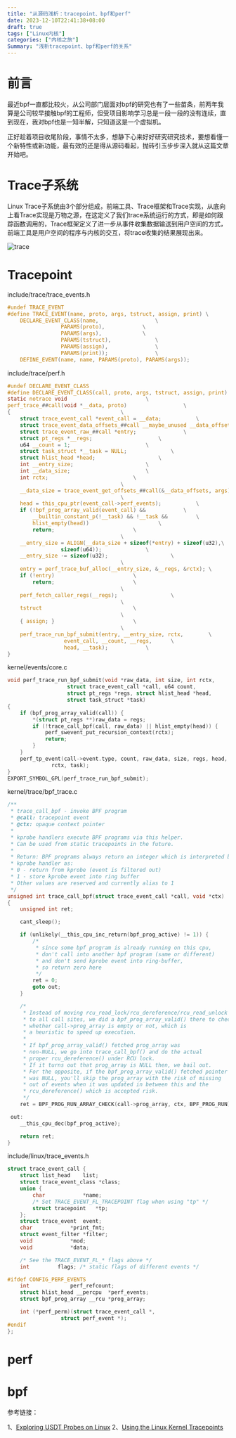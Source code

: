 ```yaml
---
title: "从源码浅析：tracepoint、bpf和perf"
date: 2023-12-10T22:41:38+08:00
draft: true
tags: ["Linux内核"]
categories: ["内核之旅"]
Summary: "浅析tracepoint、bpf和perf的关系"
---
```

# 前言
最近bpf一直都比较火，从公司部门层面对bpf的研究也有了一些苗条，前两年我算是公司较早接触bpf的工程师，但受项目影响学习总是一段一段的没有连续，直到现在，我对bpf也是一知半解，只知道这是一个虚拟机。

正好趁着项目收尾阶段，事情不太多，想静下心来好好研究研究技术，要想看懂一个新特性或新功能，最有效的还是得从源码看起，抛砖引玉步步深入就从这篇文章开始吧。

# Trace子系统
Linux Trace子系统由3个部分组成，前端工具、Trace框架和Trace实现，从底向上看Trace实现是万物之源，在这定义了我们trace系统运行的方式，即是如何跟踪函数调用的，Trace框架定义了进一步从事件收集数据输送到用户空间的方式，前端工具是用户空间的程序与内核的交互，将trace收集的结果展现出来。

![trace](http://wanjiabing.top/posts/TracepointBpfAndPerf.zh.md/TracingInLinux.drawio.png)

# Tracepoint

include/trace/trace_events.h
```c
#undef TRACE_EVENT
#define TRACE_EVENT(name, proto, args, tstruct, assign, print) \
	DECLARE_EVENT_CLASS(name,			       \
			     PARAMS(proto),		       \
			     PARAMS(args),		       \
			     PARAMS(tstruct),		       \
			     PARAMS(assign),		       \
			     PARAMS(print));		       \
	DEFINE_EVENT(name, name, PARAMS(proto), PARAMS(args));
```

include/trace/perf.h
```c
#undef DECLARE_EVENT_CLASS
#define DECLARE_EVENT_CLASS(call, proto, args, tstruct, assign, print)	\
static notrace void							\
perf_trace_##call(void *__data, proto)					\
{									\
	struct trace_event_call *event_call = __data;			\
	struct trace_event_data_offsets_##call __maybe_unused __data_offsets;\
	struct trace_event_raw_##call *entry;				\
	struct pt_regs *__regs;						\
	u64 __count = 1;						\
	struct task_struct *__task = NULL;				\
	struct hlist_head *head;					\
	int __entry_size;						\
	int __data_size;						\
	int rctx;							\
									\
	__data_size = trace_event_get_offsets_##call(&__data_offsets, args); \
									\
	head = this_cpu_ptr(event_call->perf_events);			\
	if (!bpf_prog_array_valid(event_call) &&			\
	    __builtin_constant_p(!__task) && !__task &&			\
	    hlist_empty(head))						\
		return;							\
									\
	__entry_size = ALIGN(__data_size + sizeof(*entry) + sizeof(u32),\
			     sizeof(u64));				\
	__entry_size -= sizeof(u32);					\
									\
	entry = perf_trace_buf_alloc(__entry_size, &__regs, &rctx);	\
	if (!entry)							\
		return;							\
									\
	perf_fetch_caller_regs(__regs);					\
									\
	tstruct								\
									\
	{ assign; }							\
									\
	perf_trace_run_bpf_submit(entry, __entry_size, rctx,		\
				  event_call, __count, __regs,		\
				  head, __task);			\
}

```

kernel/events/core.c
```c
void perf_trace_run_bpf_submit(void *raw_data, int size, int rctx,
			       struct trace_event_call *call, u64 count,
			       struct pt_regs *regs, struct hlist_head *head,
			       struct task_struct *task)
{
	if (bpf_prog_array_valid(call)) {
		*(struct pt_regs **)raw_data = regs;
		if (!trace_call_bpf(call, raw_data) || hlist_empty(head)) {
			perf_swevent_put_recursion_context(rctx);
			return;
		}
	}
	perf_tp_event(call->event.type, count, raw_data, size, regs, head,
		      rctx, task);
}
EXPORT_SYMBOL_GPL(perf_trace_run_bpf_submit);
```

kernel/trace/bpf_trace.c
```c
/**
 * trace_call_bpf - invoke BPF program
 * @call: tracepoint event
 * @ctx: opaque context pointer
 *
 * kprobe handlers execute BPF programs via this helper.
 * Can be used from static tracepoints in the future.
 *
 * Return: BPF programs always return an integer which is interpreted by
 * kprobe handler as:
 * 0 - return from kprobe (event is filtered out)
 * 1 - store kprobe event into ring buffer
 * Other values are reserved and currently alias to 1
 */
unsigned int trace_call_bpf(struct trace_event_call *call, void *ctx)
{
	unsigned int ret;

	cant_sleep();

	if (unlikely(__this_cpu_inc_return(bpf_prog_active) != 1)) {
		/*
		 * since some bpf program is already running on this cpu,
		 * don't call into another bpf program (same or different)
		 * and don't send kprobe event into ring-buffer,
		 * so return zero here
		 */
		ret = 0;
		goto out;
	}

	/*
	 * Instead of moving rcu_read_lock/rcu_dereference/rcu_read_unlock
	 * to all call sites, we did a bpf_prog_array_valid() there to check
	 * whether call->prog_array is empty or not, which is
	 * a heuristic to speed up execution.
	 *
	 * If bpf_prog_array_valid() fetched prog_array was
	 * non-NULL, we go into trace_call_bpf() and do the actual
	 * proper rcu_dereference() under RCU lock.
	 * If it turns out that prog_array is NULL then, we bail out.
	 * For the opposite, if the bpf_prog_array_valid() fetched pointer
	 * was NULL, you'll skip the prog_array with the risk of missing
	 * out of events when it was updated in between this and the
	 * rcu_dereference() which is accepted risk.
	 */
	ret = BPF_PROG_RUN_ARRAY_CHECK(call->prog_array, ctx, BPF_PROG_RUN);

 out:
	__this_cpu_dec(bpf_prog_active);

	return ret;
}
```

include/linux/trace_events.h
```c
struct trace_event_call {
	struct list_head	list;
	struct trace_event_class *class;
	union {
		char			*name;
		/* Set TRACE_EVENT_FL_TRACEPOINT flag when using "tp" */
		struct tracepoint	*tp;
	};
	struct trace_event	event;
	char			*print_fmt;
	struct event_filter	*filter;
	void			*mod;
	void			*data;

	/* See the TRACE_EVENT_FL_* flags above */
	int			flags; /* static flags of different events */

#ifdef CONFIG_PERF_EVENTS
	int				perf_refcount;
	struct hlist_head __percpu	*perf_events;
	struct bpf_prog_array __rcu	*prog_array;

	int	(*perf_perm)(struct trace_event_call *,
			     struct perf_event *);
#endif
};
```

# perf

# bpf


参考链接：

1、[Exploring USDT Probes on Linux](https://leezhenghui.github.io/linux/2019/03/05/exploring-usdt-on-linux.html)
2、[Using the Linux Kernel Tracepoints](https://www.kernel.org/doc/html/latest/trace/tracepoints.html)